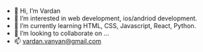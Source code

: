 - 👋 Hi, I’m Vardan
- 👀 I’m interested in web development, ios/andriod development.
- 🌱 I’m currently learning  HTML, CSS, Javascript, React, Python.
- 💞️ I’m looking to collaborate on ...
- 📫  vardan.vanyan@gmail.com

<!---
chopsquad/chopsquad is a ✨ special ✨ repository because its `README.md` (this file) appears on your GitHub profile.
You can click the Preview link to take a look at your changes.
--->
